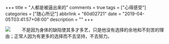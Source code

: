 +++
title = "人都是被逼出来的"
comments = true
tags = ["心得感受"]
categories = ["随心所记"]
abbrlink = "60d02721"
date = "2019-04-05T03:41:57+08:00"
description = ""
+++


![](https://i.bmp.ovh/imgs/2019/04/411d2fe54b037ae5.jpg)
&emsp;&emsp; 不是因为身体的缺陷使其多才多艺，只是他没有选择的余地和不刻苦的理由；正常人因为有更多的选择而不去坚持，不去努力。